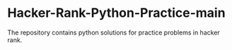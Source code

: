 # Hacker-Rank-Python-Practice-main
 The repository contains python solutions for practice problems in hacker rank.
